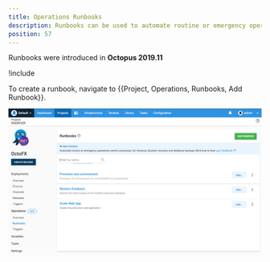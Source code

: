 ```yaml
---
title: Operations Runbooks
description: Runbooks can be used to automate routine or emergency operations-centric processes, for instance, disaster recovery and database backups.
position: 57
---
```


Runbooks were introduced in **Octopus 2019.11**

!include <operations-runbooks-intro>


To create a runbook, navigate to {{Project, Operations, Runbooks, Add Runbook}}.

![Add Runbook](runbooks-list.png "width=500")